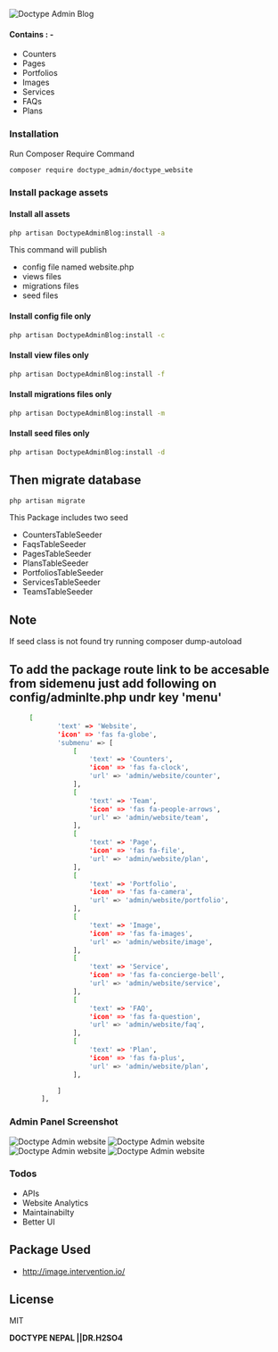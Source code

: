 ![Doctype Admin Blog](https://github.com/pratiksh404/doctype_website/blob/master/image/doctype_website.png)

#### Contains : -

- Counters
- Pages
- Portfolios
- Images
- Services
- FAQs
- Plans

### Installation

Run Composer Require Command

```sh
composer require doctype_admin/doctype_website
```

### Install package assets

#### Install all assets

```sh
php artisan DoctypeAdminBlog:install -a
```

This command will publish

- config file named website.php
- views files
- migrations files
- seed files

#### Install config file only

```sh
php artisan DoctypeAdminBlog:install -c
```

#### Install view files only

```sh
php artisan DoctypeAdminBlog:install -f
```

#### Install migrations files only

```sh
php artisan DoctypeAdminBlog:install -m
```

#### Install seed files only

```sh
php artisan DoctypeAdminBlog:install -d
```

## Then migrate database

```sh
php artisan migrate
```

This Package includes two seed

- CountersTableSeeder
- FaqsTableSeeder
- PagesTableSeeder
- PlansTableSeeder
- PortfoliosTableSeeder
- ServicesTableSeeder
- TeamsTableSeeder

## Note

If seed class is not found try running composer dump-autoload

## To add the package route link to be accesable from sidemenu just add following on config/adminlte.php undr key 'menu'

```sh
     [
            'text' => 'Website',
            'icon' => 'fas fa-globe',
            'submenu' => [
                [
                    'text' => 'Counters',
                    'icon' => 'fas fa-clock',
                    'url' => 'admin/website/counter',
                ],
                [
                    'text' => 'Team',
                    'icon' => 'fas fa-people-arrows',
                    'url' => 'admin/website/team',
                ],
                [
                    'text' => 'Page',
                    'icon' => 'fas fa-file',
                    'url' => 'admin/website/plan',
                ],
                [
                    'text' => 'Portfolio',
                    'icon' => 'fas fa-camera',
                    'url' => 'admin/website/portfolio',
                ],
                [
                    'text' => 'Image',
                    'icon' => 'fas fa-images',
                    'url' => 'admin/website/image',
                ],
                [
                    'text' => 'Service',
                    'icon' => 'fas fa-concierge-bell',
                    'url' => 'admin/website/service',
                ],
                [
                    'text' => 'FAQ',
                    'icon' => 'fas fa-question',
                    'url' => 'admin/website/faq',
                ],
                [
                    'text' => 'Plan',
                    'icon' => 'fas fa-plus',
                    'url' => 'admin/website/plan',
                ],

            ]
        ],
```

### Admin Panel Screenshot

![Doctype Admin website](https://github.com/pratiksh404/doctype_website/blob/master/image/page.jpg)
![Doctype Admin website](https://github.com/pratiksh404/doctype_website/blob/master/image/plan.jpg)
![Doctype Admin website](https://github.com/pratiksh404/doctype_website/blob/master/image/portfolio.jpg)
![Doctype Admin website](https://github.com/pratiksh404/doctype_website/blob/master/image/team.jpg)

### Todos

- APIs
- Website Analytics
- Maintainabilty
- Better UI

## Package Used

- http://image.intervention.io/

## License

MIT

**DOCTYPE NEPAL ||DR.H2SO4**
